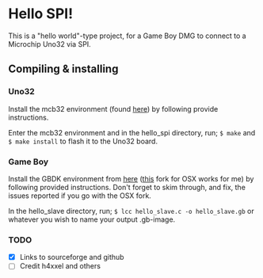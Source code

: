 # Hello SPI!

This is a "hello world"-type project, for a Game Boy DMG to connect to a Microchip Uno32 via SPI.

## Compiling & installing

### Uno32

Install the mcb32 environment (found [here](https://github.com/is1200-example-projects/mcb32tools/releases/)) by following provide instructions.

Enter the mcb32 environment and in the hello\_spi directory, run;
`$ make` and `$ make install` to flash it to the Uno32 board.

### Game Boy

Install the GBDK environment from [here](https://sourceforge.net/projects/gbdk/files/) ([this](http://sourceforge.net/projects/gbdk
) fork for OSX works for me) by following provided instructions.
Don't forget to skim through, and fix, the issues reported if you go with the OSX fork.

In the hello\_slave directory, run;
`$ lcc hello_slave.c -o hello_slave.gb`
or whatever you wish to name your output .gb-image.


### TODO

- [x] Links to sourceforge and github
- [ ] Credit h4xxel and others
